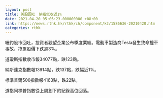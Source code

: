 ```yaml
---
layout: post
title: 美股回吐　納指低收近1%
date: 2021-04-20 05:05:23.000000000 +08:00
link: https://news.rthk.hk/rthk/ch/component/k2/1586636-20210420.htm
categories: rthk
---
```


紐約股市回吐，投資者觀望企業公布季度業績。電動車製造商Tesla發生致命撞車事故，拖累股價下跌逾3%。

道瓊斯指數收市報34077點，跌123點。

納斯達克指數報13914點，跌137點，跌幅近1%。

標準普爾500指數報4163點，跌22點。

道指同標普指數從上周創下的紀錄高位回落。
